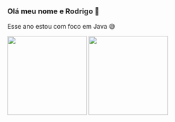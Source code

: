### Olá meu nome e Rodrigo 👋

Esse ano estou com foco em Java 😅

<img height="180em" src="https://github-readme-stats.vercel.app/api?username=nobresxe1&show_icons=true&theme=dracula&include_all_commits=true&count_private=true"/>
<img height="180em" src="https://github-readme-stats.vercel.app/api/top-langs/?username=nobresxe1&layout=compact&langs_count=7&theme=dracula"/>
